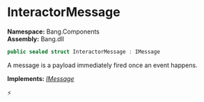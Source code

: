 # InteractorMessage

**Namespace:** Bang.Components \
**Assembly:** Bang.dll

```csharp
public sealed struct InteractorMessage : IMessage
```

A message is a payload immediately fired once an event happens.

**Implements:** _[IMessage](/Bang/Components/IMessage.html)_



⚡